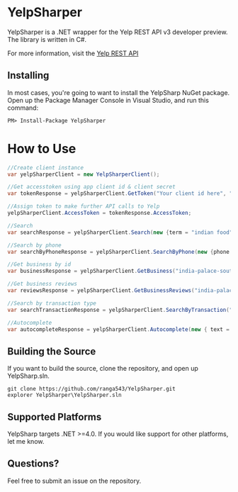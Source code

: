 # YelpSharper
YelpSharper is a .NET wrapper for the Yelp REST API v3 developer preview. The library is written in C#.

For more information, visit the [Yelp REST API](https://www.yelp.com/developers/v3/preview)

## Installing 
In most cases, you're going to want to install the YelpSharp NuGet package.  Open up the Package Manager Console in Visual Studio, and run this command:

```
PM> Install-Package YelpSharper
```

# How to Use
```C#
//Create client instance
var yelpSharperClient = new YelpSharperClient();

//Get accesstoken using app client id & client secret
var tokenResponse = yelpSharperClient.GetToken("Your client id here", "Your client secret here");

//Assign token to make further API calls to Yelp
yelpSharperClient.AccessToken = tokenResponse.AccessToken;

//Search
var searchResponse = yelpSharperClient.Search(new {term = "indian food", latitude = "40.581140", longitude = "-111.914184"});

//Search by phone
var searchByPhoneResponse = yelpSharperClient.SearchByPhone(new {phone = "+18014384823"});

//Get business by id
var businessResponse = yelpSharperClient.GetBusiness("india-palace-south-jordan-2");

//Get business reviews
var reviewsResponse = yelpSharperClient.GetBusinessReviews("india-palace-south-jordan-2");

//Search by transaction type
var searchTransactionResponse = yelpSharperClient.SearchByTransaction("delivery", new { latitude = "40.581140", longitude = "-111.914184" });

//Autocomplete
var autocompleteResponse = yelpSharperClient.Autocomplete(new { text = "india", latitude = "40.581140", longitude = "-111.914184" });
```
## Building the Source
If you want to build the source, clone the repository, and open up YelpSharp.sln.  

```
git clone https://github.com/ranga543/YelpSharper.git
explorer YelpSharper\YelpSharper.sln
```

## Supported Platforms
YelpSharp targets .NET >=4.0.  If you would like support for other platforms, let me know.  


## Questions?
Feel free to submit an issue on the repository.
